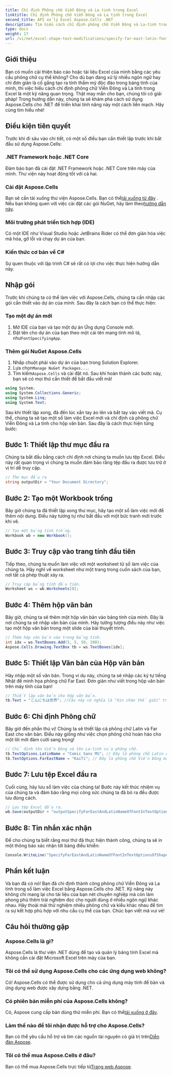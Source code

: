 ```yaml
---
title: Chỉ định Phông chữ Viễn Đông và La tinh trong Excel
linktitle: Chỉ định Phông chữ Viễn Đông và La tinh trong Excel
second_title: API xử lý Excel Aspose.Cells .NET
description: Tìm hiểu cách chỉ định phông chữ Viễn Đông và La-tinh trong Excel bằng Aspose.Cells cho .NET trong hướng dẫn toàn diện và dễ làm theo này.
type: docs
weight: 17
url: /vi/net/excel-shape-text-modifications/specify-far-east-latin-font-excel/
---
```

## Giới thiệu
Bạn có muốn cải thiện báo cáo hoặc tài liệu Excel của mình bằng các yêu cầu phông chữ cụ thể không? Cho dù bạn đang xử lý nhiều ngôn ngữ hay chỉ đơn giản là cố gắng tạo ra tính thẩm mỹ độc đáo trong bảng tính của mình, thì việc hiểu cách chỉ định phông chữ Viễn Đông và La tinh trong Excel là một kỹ năng quan trọng. Thật may mắn cho bạn, chúng tôi có giải pháp! Trong hướng dẫn này, chúng ta sẽ khám phá cách sử dụng Aspose.Cells cho .NET để triển khai tính năng này một cách liền mạch. Hãy cùng tìm hiểu nhé!
## Điều kiện tiên quyết
Trước khi đi sâu vào chi tiết, có một số điều bạn cần thiết lập trước khi bắt đầu sử dụng Aspose.Cells:
### .NET Framework hoặc .NET Core
Đảm bảo bạn đã cài đặt .NET Framework hoặc .NET Core trên máy của mình. Thư viện này hoạt động tốt với cả hai.
### Cài đặt Aspose.Cells
Bạn sẽ cần tải xuống thư viện Aspose.Cells. Bạn có thể[tải xuống từ đây](https://releases.aspose.com/cells/net/) . Nếu bạn không quen với việc cài đặt các gói NuGet, hãy làm theo[hướng dẫn này](https://www.nuget.org/).
### Môi trường phát triển tích hợp (IDE)
Có một IDE như Visual Studio hoặc JetBrains Rider có thể đơn giản hóa việc mã hóa, gỡ lỗi và chạy dự án của bạn.
### Kiến thức cơ bản về C#
Sự quen thuộc với lập trình C# sẽ rất có lợi cho việc thực hiện hướng dẫn này.
## Nhập gói
Trước khi chúng ta có thể làm việc với Aspose.Cells, chúng ta cần nhập các gói cần thiết vào dự án của mình. Sau đây là cách bạn có thể thực hiện:
### Tạo một dự án mới
1. Mở IDE của bạn và tạo một dự án Ứng dụng Console mới.
2.  Đặt tên cho dự án của bạn theo một cái tên mang tính mô tả, như`FontSpecifyingApp`.
### Thêm gói NuGet Aspose.Cells
1. Nhấp chuột phải vào dự án của bạn trong Solution Explorer.
2.  Lựa chọn`Manage NuGet Packages...`.
3.  Tìm kiếm`Aspose.Cells` và cài đặt nó.
Sau khi hoàn thành các bước này, bạn sẽ có mọi thứ cần thiết để bắt đầu viết mã!
```csharp
using System;
using System.Collections.Generic;
using System.Linq;
using System.Text;
```
Sau khi thiết lập xong, đã đến lúc xắn tay áo lên và bắt tay vào viết mã. Cụ thể, chúng ta sẽ tạo một sổ làm việc Excel mới và chỉ định cả phông chữ Viễn Đông và La tinh cho hộp văn bản. Sau đây là cách thực hiện từng bước:
## Bước 1: Thiết lập thư mục đầu ra
Chúng ta bắt đầu bằng cách chỉ định nơi chúng ta muốn lưu tệp Excel. Điều này rất quan trọng vì chúng ta muốn đảm bảo rằng tệp đầu ra được lưu trữ ở vị trí dễ truy cập.
```csharp
// Thư mục đầu ra
string outputDir = "Your Document Directory";
```
## Bước 2: Tạo một Workbook trống
Bây giờ chúng ta đã thiết lập xong thư mục, hãy tạo một sổ làm việc mới để thêm nội dung. Điều này tương tự như bắt đầu với một bức tranh mới trước khi vẽ.
```csharp
// Tạo một bảng tính trống.
Workbook wb = new Workbook();
```
## Bước 3: Truy cập vào trang tính đầu tiên
Tiếp theo, chúng ta muốn làm việc với một worksheet từ sổ làm việc của chúng ta. Hãy nghĩ về worksheet như một trang trong cuốn sách của bạn, nơi tất cả phép thuật xảy ra.
```csharp
// Truy cập bảng tính đầu tiên.
Worksheet ws = wb.Worksheets[0];
```
## Bước 4: Thêm hộp văn bản
Bây giờ, chúng ta sẽ thêm một hộp văn bản vào bảng tính của mình. Đây là nơi chúng ta sẽ nhập văn bản của mình. Hãy tưởng tượng điều này như việc tạo một hộp văn bản trong một slide của bài thuyết trình.
```csharp
// Thêm hộp văn bản vào trong bảng tính.
int idx = ws.TextBoxes.Add(5, 5, 50, 200);
Aspose.Cells.Drawing.TextBox tb = ws.TextBoxes[idx];
```
## Bước 5: Thiết lập Văn bản của Hộp văn bản
Hãy nhập một số văn bản. Trong ví dụ này, chúng ta sẽ nhập các ký tự tiếng Nhật để minh họa phông chữ Far East. Đơn giản như viết trong hộp văn bản trên máy tính của bạn!
```csharp
// Thiết lập văn bản cho hộp văn bản.
tb.Text = "こんにちは世界"; //Câu này có nghĩa là "Xin chào thế giới" trong tiếng Nhật.
```
## Bước 6: Chỉ định Phông chữ
Bây giờ đến phần thú vị! Chúng ta sẽ thiết lập cả phông chữ Latin và Far East cho văn bản. Điều này giống như việc chọn phông chữ hoàn hảo cho một lời mời đám cưới sang trọng!
```csharp
// Chỉ định tên Viễn Đông và tên La-tinh của phông chữ.
tb.TextOptions.LatinName = "Comic Sans MS"; // Đây là phông chữ Latin chúng tôi chọn.
tb.TextOptions.FarEastName = "KaiTi"; // Đây là phông chữ Viễn Đông mà chúng tôi mong muốn.
```
## Bước 7: Lưu tệp Excel đầu ra
Cuối cùng, hãy lưu sổ làm việc của chúng ta! Bước này kết thúc nhiệm vụ của chúng ta và đảm bảo rằng mọi công sức chúng ta đã bỏ ra đều được lưu đúng cách. 
```csharp
// Lưu tệp Excel đầu ra.
wb.Save(outputDir + "outputSpecifyFarEastAndLatinNameOfFontInTextOptionsOfShape.xlsx", SaveFormat.Xlsx);
```
## Bước 8: Tin nhắn xác nhận
Để cho chúng ta biết rằng mọi thứ đã thực hiện thành công, chúng ta sẽ in một thông báo xác nhận tới bảng điều khiển:
```csharp
Console.WriteLine("SpecifyFarEastAndLatinNameOfFontInTextOptionsOfShape executed successfully.");
```
## Phần kết luận
Và bạn đã có nó! Bạn đã chỉ định thành công phông chữ Viễn Đông và La tinh trong sổ làm việc Excel bằng Aspose.Cells cho .NET. Kỹ năng này không chỉ mang lại cho tài liệu của bạn nét chuyên nghiệp mà còn làm phong phú thêm trải nghiệm đọc cho người dùng ở nhiều ngôn ngữ khác nhau.
Hãy thoải mái thử nghiệm nhiều phông chữ và kiểu khác nhau để tìm ra sự kết hợp phù hợp với nhu cầu cụ thể của bạn. Chúc bạn viết mã vui vẻ!
## Câu hỏi thường gặp
### Aspose.Cells là gì?
Aspose.Cells là thư viện .NET dùng để tạo và quản lý bảng tính Excel mà không cần cài đặt Microsoft Excel trên máy của bạn. 
### Tôi có thể sử dụng Aspose.Cells cho các ứng dụng web không?
Có! Aspose.Cells có thể được sử dụng cho cả ứng dụng máy tính để bàn và ứng dụng web được xây dựng bằng .NET.
### Có phiên bản miễn phí của Aspose.Cells không?
 Có, Aspose cung cấp bản dùng thử miễn phí. Bạn có thể[tải xuống ở đây](https://releases.aspose.com/).
### Làm thế nào để tôi nhận được hỗ trợ cho Aspose.Cells?
 Bạn có thể yêu cầu hỗ trợ và tìm các nguồn tài nguyên có giá trị trên[Diễn đàn Aspose](https://forum.aspose.com/c/cells/9).
### Tôi có thể mua Aspose.Cells ở đâu?
 Bạn có thể mua Aspose.Cells trực tiếp từ[Trang web Aspose](https://purchase.aspose.com/buy).
